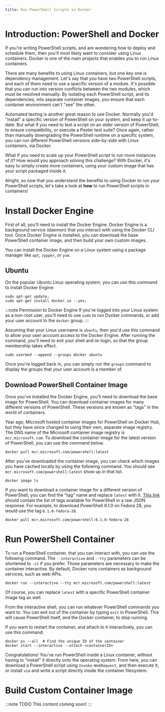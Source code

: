 ```yaml
---
title: Run PowerShell Scripts in Docker
---
```


# Introduction: PowerShell and Docker

If you're writing PowerShell scripts, and are wondering how to deploy and schedule them, then you'll most likely want to consider using Linux containers.
Docker is one of the main projects that enables you to run Linux containers.

There are many benefits to using Linux containers, but one key one is dependency management.
Let's say that you have two PowerShell scripts, and each of them need to use a specific version of a module.
It's possible that you can run into version conflicts between the two modules, which must be resolved manually.
By isolating each PowerShell script, and its dependencies, into separate container images, you ensure that each container environment can't "see" the other.

Automated testing is another great reason to use Docker.
Normally you'd "install" a specific version of PowerShell on your system, and keep it up-to-date.
But what if you need to test a script on an older version of PowerShell, to ensure compatibility, or execute a Pester test suite?
Once again, rather than manually downgrading the PowerShell runtime on a specific system, you can run different PowerShell versions side-by-side with Linux containers, via Docker.

What if you need to scale up your PowerShell script to run more instances of it?
How would you approach solving this challenge?
With Docker, it's easy to simply create more containers, using your custom image that has your script packaged inside it.

Alright, so now that you understand the benefits to using Docker to run your PowerShell scripts, let's take a look at **how** to run PowerShell scripts in containers!

# Install Docker Engine

First of all, you'll need to install the Docker Engine. 
Docker Engine is a background service (daemon) that you interact with using the Docker CLI tool.
Once Docker Engine is installed, you can download the base PowerShell container image, and then build your own custom images.

You can install the Docker Engine on a Linux system using a package manager like `apt`, `zypper`, or `yum`.

## Ubuntu

On the popular Ubuntu Linux operating system, you can use this command to install Docker Engine:

```
sudo apt-get update;
sudo apt-get install docker.io --yes;
```

:::note Permission to Docker Engine
If you're logged into your Linux system as a non-root user, you'll need to use `sudo` to run Docker commands, or add your user account to the `docker` group.
:::

Assuming that your Linux username is `ubuntu`, then you'd use this command to allow your user account access to the Docker Engine.
After running the command, you'll need to exit your shell and re-login, so that the group membership takes effect.


```
sudo usermod --append --groups docker ubuntu
```

Once you're logged back in, you can simply run the `groups` command to display the groups that your user account is a member of.

## Download PowerShell Container Image

Once you've installed the Docker Engine, you'll need to download the base image for PowerShell.
You can download container images for many different versions of PowerShell.
These versions are known as "tags" in the world of containers.

Year ago, Microsoft hosted container images for PowerShell on Docker Hub, but they have since changed to using their own, separate image registry.
The DNS name of the Microsoft container image registry is `mcr.microsoft.com`.
To download the container image for the latest version of PowerShell, you can use the command below.

```
docker pull mcr.microsoft.com/powershell:latest
```

After you've downloaded the container image, you can check which images you have cached locally by using the following command.
You should see `mcr.microsoft.com/powershell:latest` show up in that list.

```
docker image ls
```

If you want to download a container image for a different version of PowerShell, you can find the "tag" name and replace `latest` with it.
[This link](https://mcr.microsoft.com/v2/powershell/tags/list) should contain the list of tags available for PowerShell in a raw JSON response.
For example, to download PowerShell 6.1.0 on Fedora 28, you would use the tag `6.1.0-fedora-28`.

```
docker pull mcr.microsoft.com/powershell:6.1.0-fedora-28
```

# Run PowerShell Container

To run a PowerShell container, that you can interact with, you can use the following command.
The `--interactive` and `--tty` parameters can be shortened to `-it` if you prefer.
Those parameters are necessary to make the container interactive.
By default, Docker runs containers as background services, such as web APIs.

```
docker run --interactive --tty mcr.microsoft.com/powershell:latest
```

Of course, you can replace `latest` with a specific PowerShell container image tag as well.

From the interactive shell, you can run whatever PowerShell commands you want to.
You can exit out of the container by typing `exit` in PowerShell.
This will cause PowerShell itself, and the Docker container, to stop running.

If you want to restart the container, and attach to it interactively, you can use this command:

```
docker ps --all  # Find the unique ID of the container
docker start --interactive --attach <containerID>
```

Congratulations! You've run PowerShell inside a Linux container, without having to "install" it directly onto the operating system.
From here, you can download a PowerShell script using `Invoke-WebRequest`, and then execute it, or install `vim` and write a script directly inside the container filesystem.

# Build Custom Container Image

:::note TODO
This content coming soon!
:::